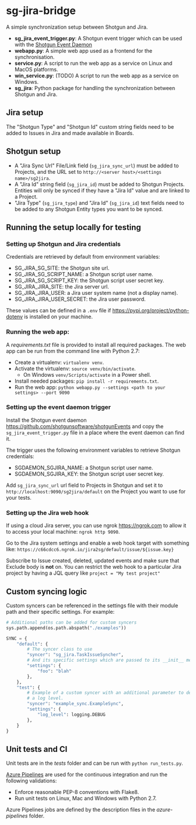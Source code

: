 # sg-jira-bridge

A simple synchronization setup between Shotgun and Jira.


-  **sg_jira_event_trigger.py**: A Shotgun event trigger which can be used with the [Shotgun Event Daemon](https://github.com/shotgunsoftware/shotgunEvents)
- **webapp.py**: A simple web app used as a frontend for the synchronisation.
- **service.py**: A script to run the web app as a service on Linux and MacOS platforms.
- **win_service.py**:  (TODO) A script to run the web app as a service on Windows.
- **sg_jira**: Python package for handling the synchronization between Shotgun and Jira.


## Jira setup

The "Shotgun Type" and "Shotgun Id" custom string fields need to be added to Issues in Jira
and made available in Boards. 

## Shotgun setup
- A "Jira Sync Url" File/Link field (`sg_jira_sync_url`) must be added to Projects, and the URL set to `http://<server host>/<settings name>/sg2jira`.
- A "Jira Id" string field (`sg_jira_id`) must be added to Shotgun Projects. Entities will only be synced if they have a "Jira Id" value and are linked to a Project.
- "Jira Type" (`sg_jira_type`) and "Jira Id" (`sg_jira_id`) text fields need to be added to any Shotgun Entity types you want to be synced.

## Running the setup locally for testing
 
 ### Setting up Shotgun and Jira credentials
 
 Credentials are retrieved by default from environment variables:
 - SG_JIRA_SG_SITE: the Shotgun site url.
 - SG_JIRA_SG_SCRIPT_NAME: a Shotgun script user name.
 - SG_JIRA_SG_SCRIPT_KEY: the Shotgun script user secret key.
 - SG_JIRA_JIRA_SITE: the Jira server url.
 - SG_JIRA_JIRA_USER: a Jira user system name (not a display name).
 - SG_JIRA_JIRA_USER_SECRET: the Jira user password.
 
 These values can be defined in a `.env` file if https://pypi.org/project/python-dotenv is installed on your machine. 
 
 ### Running the web app:
 A _requirements.txt_ file is provided to install all required packages. 
 The web app can be run from the command line with Python 2.7:
 - Create a virtualenv: `virtualenv venv`.
 - Activate the virtualenv: `source venv/bin/activate`.
   - On Windows `venv/Scripts/activate` in a Power shell.
- Install needed packages: `pip install -r requirements.txt`.
- Run the web app: `python webapp.py --settings <path to your settings> --port 9090`

### Setting up the event daemon trigger
Install the Shotgun event daemon https://github.com/shotgunsoftware/shotgunEvents and copy
the  `sg_jira_event_trigger.py` file in a place where the event daemon can find it.

The trigger uses the following environment variables to retrieve Shotgun credentials:
- SGDAEMON_SGJIRA_NAME: a Shotgun script user name.
- SGDAEMON_SGJIRA_KEY: the Shotgun script user secret key.

Add `sg_jira_sync_url` url field to Projects in Shotgun and set it to `http://localhost:9090/sg2jira/default`
on the Project you want to use for your tests.

### Setting up the Jira web hook

If using a cloud Jira server, you can use ngrok https://ngrok.com to allow it to access your
local machine: `ngrok http 9090`.

Go to the Jira system settings and enable a web hook target with something like: `https://c66cdcc6.ngrok.io/jira2sg/default/issue/${issue.key}`

Subscribe to Issue created, deleted, updated events and make sure that Exclude body is **not** on.
You can restrict the web hook to a particular Jira project by having a JQL query like `project = "My test project"`

## Custom syncing logic

Custom syncers can be referenced in the settings file with their module path and their specific
settings.
For example:
```python
# Additional paths can be added for custom syncers
sys.path.append(os.path.abspath("./examples"))

SYNC = {
    "default": {
        # The syncer class to use
        "syncer": "sg_jira.TaskIssueSyncher",
        # And its specific settings which are passed to its __init__ method
        "settings": {
            "foo": "blah"
        },
    },
    "test": {
        # Example of a custom syncer with an additional parameter to define
        # a log level.
        "syncer": "example_sync.ExampleSync",
        "settings": {
            "log_level": logging.DEBUG
        },
    }
}
```

## Unit tests and CI
Unit tests are in the _tests_ folder and can be run with `python run_tests.py`.

[Azure Pipelines](https://github.com/marketplace/azure-pipelines) are used for the continuous integration and run the following validations:
- Enforce reasonable PEP-8 conventions with Flake8.
- Run unit tests on Linux, Mac and Windows with Python 2.7.

Azure Pipelines jobs are defined by the description files in the _azure-pipelines_ folder.
